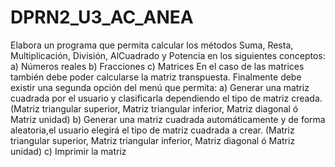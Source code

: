 # DPRN2_U3_AC_ANEA
 Elabora un programa que permita calcular los métodos Suma, Resta, Multiplicación, División, AlCuadrado y Potencia en los siguientes conceptos: a) Números reales b) Fracciones c) Matrices En el caso de las matrices también debe poder calcularse la matriz transpuesta.
Finalmente debe existir una segunda opción del menú que permita:
a) Generar una matriz cuadrada por el usuario y clasificarla dependiendo el tipo 
de matriz creada. (Matriz triangular superior, Matriz triangular inferior, Matriz 
diagonal ó Matriz unidad)
b) Generar una matriz cuadrada automáticamente y de forma aleatoria,el usuario 
elegirá el tipo de matriz cuadrada a crear. (Matriz triangular superior, Matriz 
triangular inferior, Matriz diagonal ó Matriz unidad)
c) Imprimir la matriz